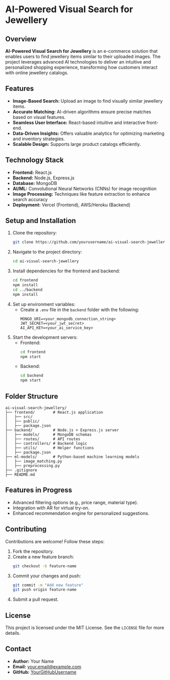 # AI-Powered Visual Search for Jewellery

## Overview
**AI-Powered Visual Search for Jewellery** is an e-commerce solution that enables users to find jewellery items similar to their uploaded images. The project leverages advanced AI technologies to deliver an intuitive and personalized shopping experience, transforming how customers interact with online jewellery catalogs.

## Features
- **Image-Based Search:** Upload an image to find visually similar jewellery items.
- **Accurate Matching:** AI-driven algorithms ensure precise matches based on visual features.
- **Seamless User Interface:** React-based intuitive and interactive front-end.
- **Data-Driven Insights:** Offers valuable analytics for optimizing marketing and inventory strategies.
- **Scalable Design:** Supports large product catalogs efficiently.

## Technology Stack
- **Frontend:** React.js
- **Backend:** Node.js, Express.js
- **Database:** MongoDB
- **AI/ML:** Convolutional Neural Networks (CNNs) for image recognition
- **Image Processing:** Techniques like feature extraction to enhance search accuracy
- **Deployment:** Vercel (Frontend), AWS/Heroku (Backend)

## Setup and Installation
1. Clone the repository:
   ```bash
   git clone https://github.com/yourusername/ai-visual-search-jewellery.git
   ```
2. Navigate to the project directory:
   ```bash
   cd ai-visual-search-jewellery
   ```
3. Install dependencies for the frontend and backend:
   ```bash
   cd frontend
   npm install
   cd ../backend
   npm install
   ```
4. Set up environment variables:
   - Create a `.env` file in the `backend` folder with the following:
     ```env
     MONGO_URI=<your_mongodb_connection_string>
     JWT_SECRET=<your_jwt_secret>
     AI_API_KEY=<your_ai_service_key>
     ```
5. Start the development servers:
   - Frontend:
     ```bash
     cd frontend
     npm start
     ```
   - Backend:
     ```bash
     cd backend
     npm start
     ```

## Folder Structure
```
ai-visual-search-jewellery/
├── frontend/        # React.js application
│   ├── src/
│   ├── public/
│   ├── package.json
├── backend/         # Node.js + Express.js server
│   ├── models/      # MongoDB schemas
│   ├── routes/      # API routes
│   ├── controllers/ # Backend logic
│   ├── utils/       # Helper functions
│   ├── package.json
├── ml-models/       # Python-based machine learning models
│   ├── image_matching.py
│   ├── preprocessing.py
├── .gitignore
├── README.md
```

## Features in Progress
- Advanced filtering options (e.g., price range, material type).
- Integration with AR for virtual try-on.
- Enhanced recommendation engine for personalized suggestions.

## Contributing
Contributions are welcome! Follow these steps:
1. Fork the repository.
2. Create a new feature branch:
   ```bash
   git checkout -b feature-name
   ```
3. Commit your changes and push:
   ```bash
   git commit -m "Add new feature"
   git push origin feature-name
   ```
4. Submit a pull request.

## License
This project is licensed under the MIT License. See the `LICENSE` file for more details.

## Contact
- **Author:** Your Name
- **Email:** your.email@example.com
- **GitHub:** [YourGitHubUsername](https://github.com/yourusername)
